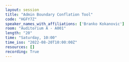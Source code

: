```yaml
---
layout: session
title: "Admin Boundary Conflation Tool"
code: "HGFY7Z"
speaker_names_with_affiliations: ['Branko Kokanovic']
room: "Auditorium A - A001"
length: "20"
time: "Saturday, 10:00"
time_iso: "2022-08-20T10:00:00Z"
resources: []
recording: True
---
```



